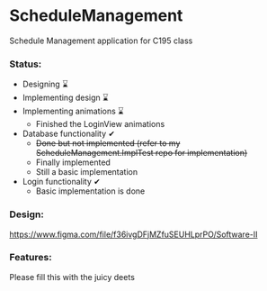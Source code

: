 # ScheduleManagement
Schedule Management application for C195 class

### Status: 
- Designing ⌛
- Implementing design ⌛
- Implementing animations ⌛
  - Finished the LoginView animations
- Database functionality ✔
  - ~~Done but not implemented (refer to my ScheduleManagement.ImplTest repo for implementation)~~
  - Finally implemented
  - Still a basic implementation
- Login functionality ✔
  - Basic implementation is done

### Design:
https://www.figma.com/file/f36ivgDFjMZfuSEUHLprPO/Software-II

### Features:
Please fill this with the juicy deets
